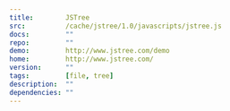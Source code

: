 ```yaml
---
title:        JSTree
src:          /cache/jstree/1.0/javascripts/jstree.js
docs:         ""
repo:         ""
demo:         http://www.jstree.com/demo
home:         http://www.jstree.com/
version:      ""
tags:         [file, tree]
description:  ""
dependencies: ""
---
```



